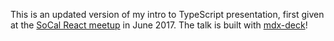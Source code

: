 This is an updated version of my intro to TypeScript presentation, first given at the [SoCal React meetup](https://www.meetup.com/socal-react/events/240559282/) in June 2017. The talk is built with [mdx-deck](https://github.com/jxnblk/mdx-deck)!

